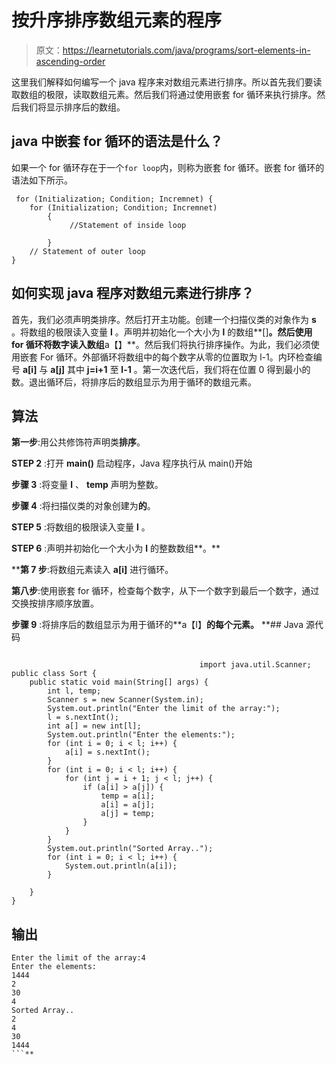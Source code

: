 # 按升序排序数组元素的程序

> 原文：<https://learnetutorials.com/java/programs/sort-elements-in-ascending-order>

这里我们解释如何编写一个 java 程序来对数组元素进行排序。所以首先我们要读取数组的极限，读取数组元素。然后我们将通过使用嵌套 for 循环来执行排序。然后我们将显示排序后的数组。

## java 中嵌套 for 循环的语法是什么？

如果一个 for 循环存在于一个`for loop`内，则称为嵌套 for 循环。嵌套 for 循环的语法如下所示。

```
 for (Initialization; Condition; Incremnet) {
    for (Initialization; Condition; Incremnet)
        {
             //Statement of inside loop

        }
    // Statement of outer loop
} 

```

## 如何实现 java 程序对数组元素进行排序？

首先，我们必须声明类排序。然后打开主功能。创建一个扫描仪类的对象作为 **s** 。将数组的极限读入变量 **l** 。声明并初始化一个大小为 **l** 的数组**[]**。然后使用 for 循环将数字读入数组**a【】**。然后我们将执行排序操作。为此，我们必须使用嵌套 For 循环。外部循环将数组中的每个数字从零的位置取为 l-1。内环检查编号 **a[i]** 与 **a[j]** 其中 **j=i+1** 至 **l-1** 。第一次迭代后，我们将在位置 0 得到最小的数。退出循环后，将排序后的数组显示为用于循环的数组元素。

## 算法

**第一步**:用公共修饰符声明类**排序**。

**STEP 2** :打开 **main()** 启动程序，Java 程序执行从 main()开始

**步骤 3** :将变量 **l** 、 **temp** 声明为整数。

**步骤 4** :将扫描仪类的对象创建为**的**。

**STEP 5** :将数组的极限读入变量 **l** 。

**STEP 6** :声明并初始化一个大小为 **l** 的整数数组**。**

 ****第 7 步**:将数组元素读入 **a[i]** 进行循环。

**第八步**:使用嵌套 for 循环，检查每个数字，从下一个数字到最后一个数字，通过交换按排序顺序放置。

**步骤 9** :将排序后的数组显示为用于循环的**a【I】**的每个元素。**  **## Java 源代码

```

                                          import java.util.Scanner;
public class Sort {
    public static void main(String[] args) {
        int l, temp;
        Scanner s = new Scanner(System.in);
        System.out.println("Enter the limit of the array:");
        l = s.nextInt();
        int a[] = new int[l];
        System.out.println("Enter the elements:");
        for (int i = 0; i < l; i++) {
            a[i] = s.nextInt();
        }
        for (int i = 0; i < l; i++) {
            for (int j = i + 1; j < l; j++) {
                if (a[i] > a[j]) {
                    temp = a[i];
                    a[i] = a[j];
                    a[j] = temp;
                }
            }
        }
        System.out.println("Sorted Array..");
        for (int i = 0; i < l; i++) {
            System.out.println(a[i]);
        }

    }
}

```

## 输出

```
Enter the limit of the array:4
Enter the elements:
1444
2
30
4
Sorted Array..
2
4
30
1444 
```**